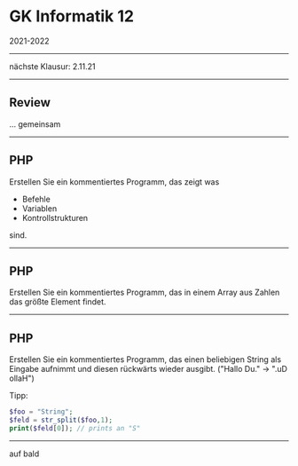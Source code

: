 # GK Informatik 12

2021-2022

---

nächste Klausur: 2.11.21

---

## Review

... gemeinsam

---

## PHP

Erstellen Sie ein kommentiertes Programm, das zeigt was

* Befehle
* Variablen
* Kontrollstrukturen

sind.

---

## PHP

Erstellen Sie ein kommentiertes Programm, das in einem Array aus Zahlen das größte Element findet.

---

## PHP

Erstellen Sie ein kommentiertes Programm, das einen beliebigen String als Eingabe aufnimmt und diesen rückwärts wieder ausgibt. ("Hallo Du." -> ".uD ollaH")

Tipp:

~~~ php
$foo = "String";
$feld = str_split($foo,1);
print($feld[0]); // prints an "S"
~~~

---

auf bald
